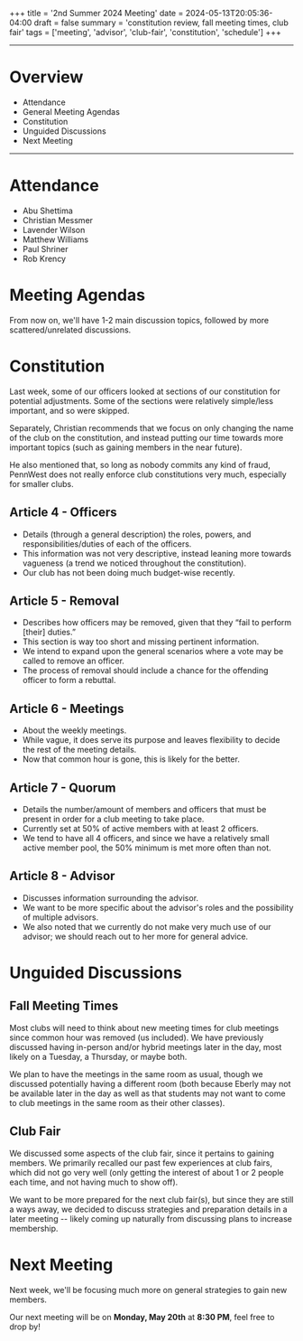 +++
title = '2nd Summer 2024 Meeting'
date = 2024-05-13T20:05:36-04:00
draft = false
summary = 'constitution review, fall meeting times, club fair'
tags = ['meeting', 'advisor', 'club-fair', 'constitution', 'schedule']
+++

***

# Overview

- Attendance
- General Meeting Agendas
- Constitution
- Unguided Discussions
- Next Meeting

***

# Attendance

- Abu Shettima
- Christian Messmer
- Lavender Wilson
- Matthew Williams
- Paul Shriner
- Rob Krency

# Meeting Agendas

From now on, we'll have 1-2 main discussion topics, followed by more scattered/unrelated discussions.

# Constitution

Last week, some of our officers looked at sections of our constitution for potential adjustments. Some of the sections were relatively simple/less important, and so were skipped.

Separately, Christian recommends that we focus on only changing the name of the club on the constitution, and instead putting our time towards more important topics (such as gaining members in the near future). 

He also mentioned that, so long as nobody commits any kind of fraud, PennWest does not really enforce club constitutions very much, especially for smaller clubs.

## Article 4 - Officers

- Details (through a general description) the roles, powers, and responsibilities/duties of each of the officers.
- This information was not very descriptive, instead leaning more towards vagueness (a trend we noticed throughout the constitution).
- Our club has not been doing much budget-wise recently.

## Article 5 - Removal

- Describes how officers may be removed, given that they “fail to perform \[their\] duties.”
- This section is way too short and missing pertinent information.
- We intend to expand upon the general scenarios where a vote may be called to remove an officer.
- The process of removal should include a chance for the offending officer to form a rebuttal. 

## Article 6 - Meetings

- About the weekly meetings.
- While vague, it does serve its purpose and leaves flexibility to decide the rest of the meeting details.
- Now that common hour is gone, this is likely for the better.

## Article 7 - Quorum 

- Details the number/amount of members and officers that must be present in order for a club meeting to take place.
- Currently set at 50% of active members with at least 2 officers.
- We tend to have all 4 officers, and since we have a relatively small active member pool, the 50% minimum is met more often than not.

## Article 8 - Advisor

- Discusses information surrounding the advisor.
- We want to be more specific about the advisor's roles and the possibility of multiple advisors.
- We also noted that we currently do not make very much use of our advisor; we should reach out to her more for general advice.

# Unguided Discussions

## Fall Meeting Times

Most clubs will need to think about new meeting times for club meetings since common hour was removed (us included). We have previously discussed having in-person and/or hybrid meetings later in the day, most likely on a Tuesday, a Thursday, or maybe both.

We plan to have the meetings in the same room as usual, though we discussed potentially having a different room (both because Eberly may not be available later in the day as well as that students may not want to come to club meetings in the same room as their other classes). 

## Club Fair

We discussed some aspects of the club fair, since it pertains to gaining members. We primarily recalled our past few experiences at club fairs, which did not go very well (only getting the interest of about 1 or 2 people each time, and not having much to show off). 

We want to be more prepared for the next club fair(s), but since they are still a ways away, we decided to discuss strategies and preparation details in a later meeting -- likely coming up naturally from discussing plans to increase membership. 

# Next Meeting

Next week, we'll be focusing much more on general strategies to gain new members. 

Our next meeting will be on **Monday, May 20th** at **8:30 PM**, feel free to drop by!

